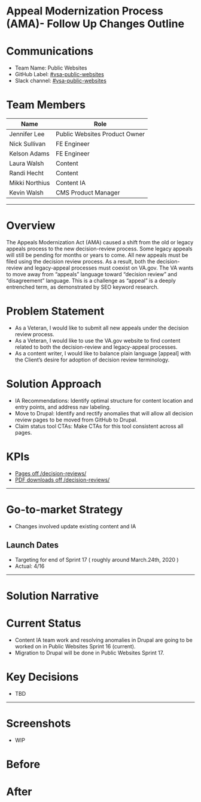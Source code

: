 # Appeal Modernization Process (AMA)- Follow Up Changes Outline

# Communications
 - Team Name: Public Websites
 - GitHub Label: [#vsa-public-websites](https://dsva.slack.com/channels/vsa-public-websites)
 - Slack channel: [#vsa-public-websites](https://dsva.slack.com/channels/vsa-public-websites)
 

# Team Members
|Name|Role|
|----|----|
|Jennifer Lee	| Public Websites Product Owner|
|Nick Sullivan	|FE Engineer|
|Kelson Adams|	FE Engineer|
|Laura Walsh|	Content|
|Randi Hecht	|Content|
|Mikki Northius	|Content IA|
|Kevin Walsh |	CMS Product Manager|

________________________________________
# Overview
The Appeals Modernization Act (AMA) caused a shift from the old or legacy appeals process to the new decision-review process. Some legacy appeals will still be pending for months or years to come. All new appeals must be filed using the decision review process.  As a result, both the decision-review and legacy-appeal processes must coexist on VA.gov. The VA wants to move away from “appeals” language toward “decision review” and “disagreement” language. This is a challenge as “appeal” is a deeply entrenched term, as demonstrated by SEO keyword research.

# Problem Statement
 - As a Veteran, I would like to submit all new appeals under the decision review process.
 - As a Veteran, I would like to use the VA.gov website to find content related to both the decision-review and legacy-appeal processes.
 - As a content writer, I would like to balance plain language [appeal] with the Client’s desire for adoption of decision review      terminology.

# Solution Approach
- IA Recommendations:  Identify optimal structure for content location and entry points, and address nav labeling.
- Move to Drupal:  Identify and rectify anomalies that will allow all decision review pages to be moved from GitHub to Drupal.
- Claim status tool CTAs: Make CTAs for this tool consistent across all pages.

# KPIs
- [Pages off /decision-reviews/](https://analytics.google.com/analytics/web/?authuser=1#/my-reports/ncUMI3DKQ4WvjHvX80ybvg/a50123418w177519031p184624291/)
- [PDF downloads off /decision-reviews/](https://analytics.google.com/analytics/web/?authuser=1#/report/content-event-pages/a50123418w177519031p184624291/_u.date00=20200101&_u.date01=20200331&explorer-table.plotKeys=%5B%5D&explorer-table.advFilter=%5B%5B0,%22analytics.eventAction%22,%22RE%22,%22%5EPDF%20Downloaded%22,0%5D%5D&_r.drilldown=analytics.pagePath:~2Fdecision-reviews~2Findex.html&explorer-segmentExplorer.segmentId=analytics.eventAction/)
________________________________________

# Go-to-market Strategy

- Changes involved update existing content and IA

## Launch Dates
- Targeting for end of Sprint 17 ( roughly around March.24th, 2020 )
- Actual: 4/16


________________________________________

# Solution Narrative
# Current Status
- Content IA team work and resolving anomalies in Drupal are going to be worked on in Public Websites Sprint 16 (current).
- Migration to Drupal will be done in Public Websites Sprint 17.

# Key Decisions
- TBD
________________________________________
# Screenshots 
 - WIP
# Before
# After

